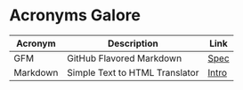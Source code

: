 # Acronyms Galore

Acronym | Description | Link
--- | --- | ---
GFM | GitHub Flavored Markdown | [Spec](https://github.github.com/gfm/)
Markdown | Simple Text to HTML Translator | [Intro](https://daringfireball.net/projects/markdown/)


